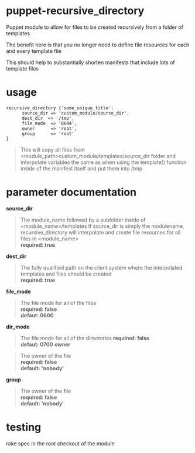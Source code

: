 puppet-recursive_directory
==========================

Puppet module to allow for files to be created recursively from a folder of templates

The benefit here is that you no longer need to define file resources for each and every template file

This should help to substantially shorten manifests that include lots of template files

usage
=====
```
recursive_directory {'some_unique_title':
      source_dir => 'custom_module/source_dir',
      dest_dir  => '/tmp',
      file_mode  => '0644',
      owner      => 'root',
      group      => 'root'
}
```
> This will copy all files from <module_path>custom_module/templates/source_dir folder
> and interpolate variables the same as when using the template() function inside of the
> manifest itself and put them into /tmp

parameter documentation
=======================
**source_dir**  

>The module_name followed by a subfolder inside of <module_name>/templates
>If source_dir is simply the modulename, recursive_directory will interpolate and
>create file resources for all files in <module_name>  
>**required: true**
    
**dest_dir**  

>The fully qualified path on the client system where the interpolated templates and files
>should be created  
>**required: true**
    
**file_mode**  

>The file mode for all of the files  
>**required: false**  
>**defaut: 0600**
    
**dir_mode**  

>The file mode for all of the directories
>**required: false**  
>**defaut: 0700**
**owner**
   
>The owner of the file  
>**required: false**  
>**default: 'nobody'**
    
**group**
   
>The owner of the file  
>**required: false**  
>**default: 'nobody'**

testing
=======

rake spec in the root checkout of the module
